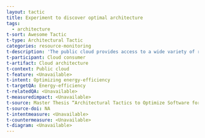 ```yaml
---
layout: tactic
title: Experiment to discover optimal architecture
tags:
  - architecture
t-sort: Awesome Tactic
t-type: Architectural Tactic
categories: resource-monitoring
t-description: 'The public cloud provides access to a wide variety of resources without the need for prior investments. Hence, it is relatively easy to compare different cloud services as opposed to purchasing, installing, and operating similar components on- premise. The measured performance of the different resources for a specific workload can be compared to allow data-driven decisions for the fitting architecture. Once information about the energy consumption is available in the public cloud, developers could perform experiments to discover the most energy-efficient architecture. Furthermore, targets can be defined to optimize energy efficiency. We expect that these experiments can result in increased energy efficiency. However, it requires business requirements to optimize the energy efficiency and instruments to monitor the energy consumption in the public cloud.'
t-participant: Cloud consumer
t-artifact: Cloud architecture
t-context: Public cloud
t-feature: <Unavailable>
t-intent: Optimizing energy-efficiency
t-targetQA: Energy-efficiency
t-relatedQA: <Unavailable>
t-measuredimpact: <Unavailable>
t-source: Master Thesis “Architectural Tactics to Optimize Software for Energy Efficiency in the Public Cloud” by Sophie Vos
t-source-doi: NA
t-intentmeasure: <Unavailable>
t-countermeasure: <Unavailable>
t-diagram: <Unavailable>
---
```

